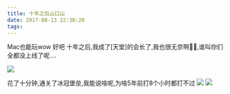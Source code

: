 ```yaml
---
title: 十年之后山口山
date: 2017-08-13 22:38:28
tags:
---
```

Mac也能玩wow 好吧 十年之后,我成了[天堂]的会长了,我也很无奈啊🤷‍♀️,谁叫你们全都没上线了呢....

![](http://ostglltzu.bkt.clouddn.com/17-8-14/38113519.jpg)

花了十分钟,通关了冰冠堡垒,我能说啥呢,为啥5年前打8个小时都打不过
![](http://ostglltzu.bkt.clouddn.com/17-8-14/80694385.jpg)
![](http://ostglltzu.bkt.clouddn.com/17-8-14/81499034.jpg)

